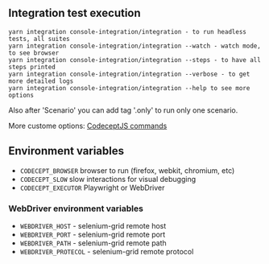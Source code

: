 ## Integration test execution

```
yarn integration console-integration/integration - to run headless tests, all suites
yarn integration console-integration/integration --watch - watch mode, to see browser
yarn integration console-integration/integration --steps - to have all steps printed
yarn integration console-integration/integration --verbose - to get more detailed logs
yarn integration console-integration/integration --help to see more options
```

Also after 'Scenario' you can add tag '.only' to run only one scenario.

More custome options: [CodeceptJS commands](https://codecept.io/commands/)

## Environment variables

- `CODECEPT_BROWSER` browser to run (firefox, webkit, chromium, etc)
- `CODECEPT_SLOW` slow interactions for visual debugging
- `CODECEPT_EXECUTOR` Playwright or WebDriver

### WebDriver environment variables

- `WEBDRIVER_HOST` - selenium-grid remote host
- `WEBDRIVER_PORT` - selenium-grid remote port
- `WEBDRIVER_PATH` - selenium-grid remote path
- `WEBDRIVER_PROTECOL` - selenium-grid remote protocol
